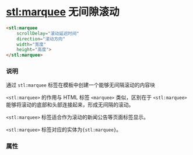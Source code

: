 # <stl:marquee> 无间隙滚动

```html
<stl:marquee
    scrollDelay="滚动延迟时间"
    direction="滚动方向"
    width="宽度"
    height="高度">
</stl:marquee>
```

### 说明

通过 `stl:marquee` 标签在模板中创建一个能够无间隔滚动的内容块

`<stl:marquee>` 的作用与 HTML 标签 `<marquee>` 类似，区别在于 `<stl:marquee>` 能够将滚动的底部和头部连接起来，形成无间隔的滚动。

`<stl:marquee>` 标签适合作为滚动的新闻公告等页面标签显示。

`<stl:marquee>` 标签对应的实体为`{stl:marquee}`。

### 属性
